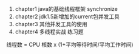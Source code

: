 1. chapter1 java的基础线程框架 synchronize
2. chapter2 jdk1.5新增加的current包并发工具
3. chapter3 其他并发工具的使用
4. chapter4 多线程实战 练习题


线程数 = CPU 核数 x (1+平均等待时间/平均工作时间)